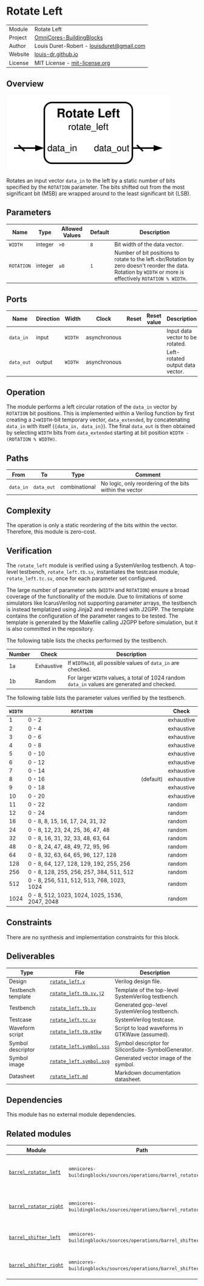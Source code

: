 # Rotate Left

|         |                                                                                  |
| ------- | -------------------------------------------------------------------------------- |
| Module  | Rotate Left                                                                      |
| Project | [OmniCores-BuildingBlocks](https://github.com/Louis-DR/OmniCores-BuildingBlocks) |
| Author  | Louis Duret-Robert - [louisduret@gmail.com](mailto:louisduret@gmail.com)         |
| Website | [louis-dr.github.io](https://louis-dr.github.io)                                 |
| License | MIT License - [mit-license.org](https://mit-license.org)                         |

## Overview

![rotate_left](rotate_left.symbol.svg)

Rotates an input vector `data_in` to the left by a static number of bits specified by the `ROTATION` parameter. The bits shifted out from the most significant bit (MSB) are wrapped around to the least significant bit (LSB).

## Parameters

| Name       | Type    | Allowed Values | Default | Description                                                                                                                                                     |
| ---------- | ------- | -------------- | ------- | --------------------------------------------------------------------------------------------------------------------------------------------------------------- |
| `WIDTH`    | integer | `>0`           | `8`     | Bit width of the data vector.                                                                                                                                   |
| `ROTATION` | integer | `≥0`           | `1`     | Number of bit positions to rotate to the left.<br/Rotation by zero doesn't reorder the data.<br/>Rotation by `WIDTH` or more is effectively `ROTATION % WIDTH`. |

## Ports

| Name       | Direction | Width   | Clock        | Reset | Reset value | Description                      |
| ---------- | --------- | ------- | ------------ | ----- | ----------- | -------------------------------- |
| `data_in`  | input     | `WIDTH` | asynchronous |       |             | Input data vector to be rotated. |
| `data_out` | output    | `WIDTH` | asynchronous |       |             | Left-rotated output data vector. |

## Operation

The module performs a left circular rotation of the `data_in` vector by `ROTATION` bit positions. This is implemented within a Verilog function by first creating a `2×WIDTH`-bit temporary vector, `data_extended`, by concatenating `data_in` with itself (`{data_in, data_in}`). The final `data_out` is then obtained by selecting `WIDTH` bits from `data_extended` starting at bit position `WIDTH - (ROTATION % WIDTH)`.

## Paths

| From      | To         | Type          | Comment                                                 |
| --------- | ---------- | ------------- | ------------------------------------------------------- |
| `data_in` | `data_out` | combinational | No logic, only reordering of the bits within the vector |

## Complexity

The operation is only a static reordering of the bits within the vector. Therefore, this module is zero-cost.

## Verification

The `rotate_left` module is verified using a SystemVerilog testbench. A top-level testbench, `rotate_left.tb.sv`, instantiates the testcase module, `rotate_left.tc.sv`, once for each parameter set configured.

The large number of parameter sets (`WIDTH` and `ROTATION`) ensure a broad coverage of the functionality of the module. Due to limitations of some simulators like IcarusVerilog not supporting parameter arrays, the testbench is instead templatized using Jinja2 and rendered with J2GPP. The template contains the configuration of the parameter ranges to be tested. The template is generated by the Makefile calling J2GPP before simulation, but it is also committed in the repository.

The following table lists the checks performed by the testbench.

| Number | Check      | Description                                                                                   |
| ------ | ---------- | --------------------------------------------------------------------------------------------- |
| 1a     | Exhaustive | If `WIDTH≤10`, all possible values of `data_in` are checked.                                  |
| 1b     | Random     | For larger `WIDTH` values, a total of 1024 random `data_in` values are generated and checked. |

The following table lists the parameter values verified by the testbench.

| `WIDTH` | `ROTATION`                                     |           | Check      |
| ------- | ---------------------------------------------- | --------- | ---------- |
| 1       | 0 - 2                                          |           | exhaustive |
| 2       | 0 - 4                                          |           | exhaustive |
| 3       | 0 - 6                                          |           | exhaustive |
| 4       | 0 - 8                                          |           | exhaustive |
| 5       | 0 - 10                                         |           | exhaustive |
| 6       | 0 - 12                                         |           | exhaustive |
| 7       | 0 - 14                                         |           | exhaustive |
| 8       | 0 - 16                                         | (default) | exhaustive |
| 9       | 0 - 18                                         |           | exhaustive |
| 10      | 0 - 20                                         |           | exhaustive |
| 11      | 0 - 22                                         |           | random     |
| 12      | 0 - 24                                         |           | random     |
| 16      | 0 - 8, 8, 15, 16, 17, 24, 31, 32               |           | random     |
| 24      | 0 - 8, 12, 23, 24, 25, 36, 47, 48              |           | random     |
| 32      | 0 - 8, 16, 31, 32, 33, 48, 63, 64              |           | random     |
| 48      | 0 - 8, 24, 47, 48, 49, 72, 95, 96              |           | random     |
| 64      | 0 - 8, 32, 63, 64, 65, 96, 127, 128            |           | random     |
| 128     | 0 - 8, 64, 127, 128, 129, 192, 255, 256        |           | random     |
| 256     | 0 - 8, 128, 255, 256, 257, 384, 511, 512       |           | random     |
| 512     | 0 - 8, 256, 511, 512, 513, 768, 1023, 1024     |           | random     |
| 1024    | 0 - 8, 512, 1023, 1024, 1025, 1536, 2047, 2048 |           | random     |

## Constraints

There are no synthesis and implementation constraints for this block.

## Deliverables

| Type               | File                                               | Description                                         |
| ------------------ | -------------------------------------------------- | --------------------------------------------------- |
| Design             | [`rotate_left.v`](rotate_left.v)                   | Verilog design file.                                |
| Testbench template | [`rotate_left.tb.sv.j2`](rotate_left.tb.sv.j2)     | Template of the top-level SystemVerilog testbench.  |
| Testbench          | [`rotate_left.tb.sv`](rotate_left.tb.sv)           | Generated gop-level SystemVerilog testbench.        |
| Testcase           | [`rotate_left.tc.sv`](rotate_left.tc.sv)           | SystemVerilog testcase.                             |
| Waveform script    | [`rotate_left.tb.gtkw`](rotate_left.tb.gtkw)       | Script to load waveforms in GTKWave (assumed).      |
| Symbol descriptor  | [`rotate_left.symbol.sss`](rotate_left.symbol.sss) | Symbol descriptor for SiliconSuite-SymbolGenerator. |
| Symbol image       | [`rotate_left.symbol.svg`](rotate_left.symbol.svg) | Generated vector image of the symbol.               |
| Datasheet          | [`rotate_left.md`](rotate_left.md)                 | Markdown documentation datasheet.                   |

## Dependencies

This module has no external module dependencies.

## Related modules

| Module                                                                    | Path                                                               | Comment                                    |
| ------------------------------------------------------------------------- | ------------------------------------------------------------------ | ------------------------------------------ |
| [`barrel_rotator_left`](../barrel_rotator_left/barrel_rotator_left.md)    | `omnicores-buildingblocks/sources/operations/barrel_rotator_left`  | Barrel rotator for dynamic left rotation.  |
| [`barrel_rotator_right`](../barrel_rotator_right/barrel_rotator_right.md) | `omnicores-buildingblocks/sources/operations/barrel_rotator_right` | Barrel rotator for dynamic right rotation. |
| [`barrel_shifter_left`](../barrel_shifter_left/barrel_shifter_left.md)    | `omnicores-buildingblocks/sources/operations/barrel_shifter_left`  | Barrel shifter for dynamic left shift.     |
| [`barrel_shifter_right`](../barrel_shifter_right/barrel_shifter_right.md) | `omnicores-buildingblocks/sources/operations/barrel_shifter_right` | Barrel shifter for dynamic right shift.    |
